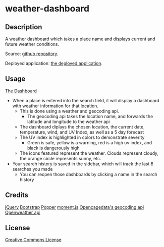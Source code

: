# weather-dashboard

## Description 

A weather dashboard which takes a place name and displays current and future weather conditions.

Source: [github repository](https://github.com/byampols/weather-dashboard).

Deployed application: [the deployed application](https://byampols.github.io/weather-dashboard/).

## Usage 

[The Dashboard](assets/images/screenshot.png)

* When a place is entered into the search field, it will display a dashboard with weather information for that location.
    * This is done using a weather and geocoding api. 
        * The geocoding api takes the location name, and forwards the latitude and longitude to the weather api
    * The dashboard diplays the chosen location, the current date, temperature, wind, and UV Index, as well as a 5 day forecast
    * The UV index is highlighted in colors to demonstrate severity 
        * Green is safe, yellow is a warning, red is a high uv index, and black is dangerously high
    * The icons featured represent the weather. Clouds represent cloudy, the orange circle represents sunny, etc.
* Your search history is saved in the sidebar, which will track the last 8 searches you made
    * You can reopen those dashboards by clicking a name in the search history

## Credits

[jQuery](https://jquery.com/)
[Bootstrap](https://getbootstrap.com/)
[Popper](https://popper.js.org/)
[moment.js](https://momentjs.com/)
[Opencagedata's geocoding api](https://opencagedata.com/)
[Openweather api](https://openweathermap.org)


## License

[Creative Commons License](LICENSE)